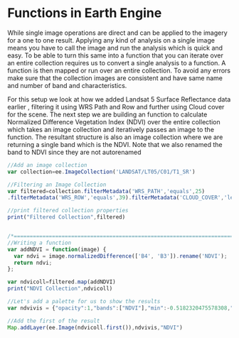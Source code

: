 # Functions in Earth Engine

While single image operations are direct and can be applied to the imagery for a one to one result. Applying any kind of analysis on a single image means you have to call the image and run the analysis which is quick and easy. To be able to turn this same into a function that you can iterate over an entire collection requires us to convert a single analysis to a function. A function is then mapped or run over an entire collection. To avoid any errors make sure that the collection images are consistent and have same name and number of band and characteristics.

For this setup we look at how we added Landsat 5 Surface Reflectance data earlier , filtering it using WRS Path and Row and further using Cloud cover for the scene. The next step we are building an function to calculate Normalized Difference Vegetation Index (NDVI) over the entire collection which takes an image collection and iteratively passes an image to the function. The resultant structure is also an image collection where we are returning a single band which is the NDVI. Note that we also renamed the band to NDVI since they are not autorenamed

``` js
//Add an image collection
var collection=ee.ImageCollection('LANDSAT/LT05/C01/T1_SR')

//Filtering an Image Collection
var filtered=collection.filterMetadata('WRS_PATH','equals',25)
.filterMetadata('WRS_ROW','equals',39).filterMetadata('CLOUD_COVER','less_than',5)

//print filtered collection properties
print("Filtered Collection",filtered)


/*=====================================================================================*/
//Writing a function
var addNDVI = function(image) {
  var ndvi = image.normalizedDifference(['B4', 'B3']).rename('NDVI');
  return ndvi;
};

var ndvicoll=filtered.map(addNDVI)
print("NDVI Collection",ndvicoll)

//Let's add a palette for us to show the results
var ndvivis = {"opacity":1,"bands":["NDVI"],"min":-0.5182320475578308,"max":0.7803871631622314,"palette":["d49e8a","ffcfb4","ecffcf","94ff8d","3eff56","15cc23"]};

//Add the first of the result
Map.addLayer(ee.Image(ndvicoll.first()),ndvivis,"NDVI")
```
